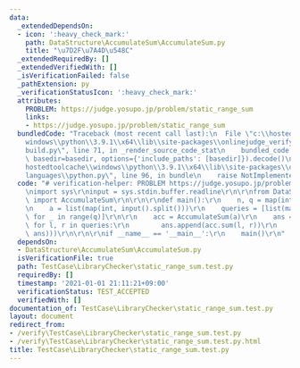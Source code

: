 ```yaml
---
data:
  _extendedDependsOn:
  - icon: ':heavy_check_mark:'
    path: DataStructure\AccumulateSum\AccumulateSum.py
    title: "\u7D2F\u7A4D\u548C"
  _extendedRequiredBy: []
  _extendedVerifiedWith: []
  _isVerificationFailed: false
  _pathExtension: py
  _verificationStatusIcon: ':heavy_check_mark:'
  attributes:
    PROBLEM: https://judge.yosupo.jp/problem/static_range_sum
    links:
    - https://judge.yosupo.jp/problem/static_range_sum
  bundledCode: "Traceback (most recent call last):\n  File \"c:\\hostedtoolcache\\\
    windows\\python\\3.9.1\\x64\\lib\\site-packages\\onlinejudge_verify\\documentation\\\
    build.py\", line 71, in _render_source_code_stat\n    bundled_code = language.bundle(stat.path,\
    \ basedir=basedir, options={'include_paths': [basedir]}).decode()\n  File \"c:\\\
    hostedtoolcache\\windows\\python\\3.9.1\\x64\\lib\\site-packages\\onlinejudge_verify\\\
    languages\\python.py\", line 96, in bundle\n    raise NotImplementedError\nNotImplementedError\n"
  code: "# verification-helper: PROBLEM https://judge.yosupo.jp/problem/static_range_sum\r\
    \nimport sys\r\ninput = sys.stdin.buffer.readline\r\n\r\nfrom DataStructure.AccumulateSum.AccumulateSum\
    \ import AccumulateSum\r\n\r\n\r\ndef main():\r\n    n, q = map(int, input().split())\r\
    \n    a = list(map(int, input().split()))\r\n    queries = [list(map(int, input().split()))\
    \ for _ in range(q)]\r\n\r\n    acc = AccumulateSum(a)\r\n    ans = []\r\n   \
    \ for l, r in queries:\r\n        ans.append(acc.sum(l, r))\r\n    print('\\n'.join(map(str,\
    \ ans)))\r\n\r\n\r\nif __name__ == '__main__':\r\n    main()\r\n"
  dependsOn:
  - DataStructure\AccumulateSum\AccumulateSum.py
  isVerificationFile: true
  path: TestCase\LibraryChecker\static_range_sum.test.py
  requiredBy: []
  timestamp: '2021-01-01 21:11:21+09:00'
  verificationStatus: TEST_ACCEPTED
  verifiedWith: []
documentation_of: TestCase\LibraryChecker\static_range_sum.test.py
layout: document
redirect_from:
- /verify\TestCase\LibraryChecker\static_range_sum.test.py
- /verify\TestCase\LibraryChecker\static_range_sum.test.py.html
title: TestCase\LibraryChecker\static_range_sum.test.py
---
```

